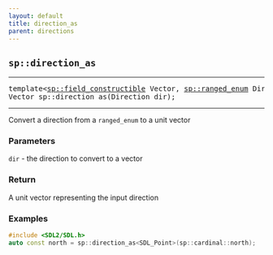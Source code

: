 ```yaml
---
layout: default
title: direction_as
parent: directions
---
```


## `sp::direction_as`

---

<pre>
template&lt;<a href="vectors.html#spfield_constructible">sp::field_constructible</a> Vector, <a href="#spranged_enum">sp::ranged_enum</a> Direction>
Vector sp::direction_as(Direction dir);
</pre>

---

Convert a direction from a `ranged_enum` to a unit vector

### Parameters
`dir` - the direction to convert to a vector

### Return
A unit vector representing the input direction

### Examples
```cpp
#include <SDL2/SDL.h>
auto const north = sp::direction_as<SDL_Point>(sp::cardinal::north);
```

